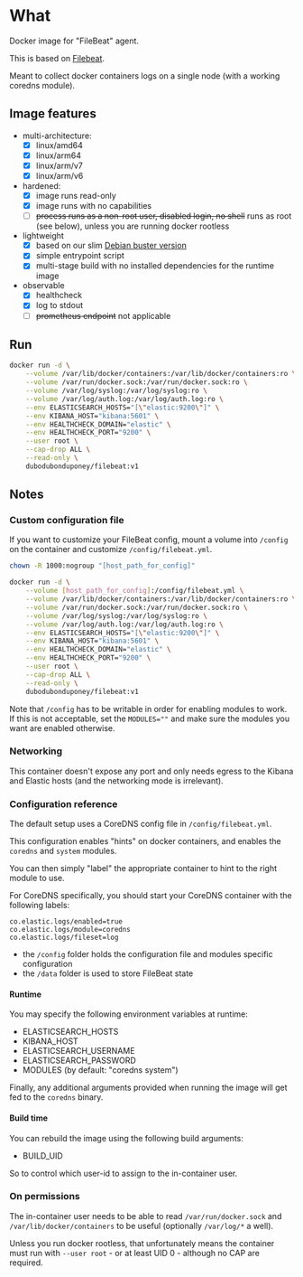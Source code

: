 # What

Docker image for "FileBeat" agent.

This is based on [Filebeat](https://www.elastic.co/products/beats/filebeat).

Meant to collect docker containers logs on a single node (with a working coredns module).

## Image features

 * multi-architecture:
    * [x] linux/amd64
    * [x] linux/arm64
    * [x] linux/arm/v7
    * [x] linux/arm/v6
 * hardened:
    * [x] image runs read-only
    * [x] image runs with no capabilities
    * [ ] ~~process runs as a non-root user, disabled login, no shell~~ runs as root (see below), unless you are running docker rootless
 * lightweight
    * [x] based on our slim [Debian buster version](https://github.com/dubo-dubon-duponey/docker-debian)
    * [x] simple entrypoint script
    * [x] multi-stage build with no installed dependencies for the runtime image
 * observable
    * [x] healthcheck
    * [x] log to stdout
    * [ ] ~~prometheus endpoint~~ not applicable

## Run

```bash
docker run -d \
    --volume /var/lib/docker/containers:/var/lib/docker/containers:ro \
    --volume /var/run/docker.sock:/var/run/docker.sock:ro \
    --volume /var/log/syslog:/var/log/syslog:ro \
    --volume /var/log/auth.log:/var/log/auth.log:ro \
    --env ELASTICSEARCH_HOSTS="[\"elastic:9200\"]" \
    --env KIBANA_HOST="kibana:5601" \
    --env HEALTHCHECK_DOMAIN="elastic" \
    --env HEALTHCHECK_PORT="9200" \
    --user root \
    --cap-drop ALL \
    --read-only \
    dubodubonduponey/filebeat:v1
```

## Notes

### Custom configuration file

If you want to customize your FileBeat config, mount a volume into `/config` on the container and customize `/config/filebeat.yml`.

```bash
chown -R 1000:nogroup "[host_path_for_config]"

docker run -d \
    --volume [host_path_for_config]:/config/filebeat.yml \
    --volume /var/lib/docker/containers:/var/lib/docker/containers:ro \
    --volume /var/run/docker.sock:/var/run/docker.sock:ro \
    --volume /var/log/syslog:/var/log/syslog:ro \
    --volume /var/log/auth.log:/var/log/auth.log:ro \
    --env ELASTICSEARCH_HOSTS="[\"elastic:9200\"]" \
    --env KIBANA_HOST="kibana:5601" \
    --env HEALTHCHECK_DOMAIN="elastic" \
    --env HEALTHCHECK_PORT="9200" \
    --user root \
    --cap-drop ALL \
    --read-only \
    dubodubonduponey/filebeat:v1
```

Note that `/config` has to be writable in order for enabling modules to work.
If this is not acceptable, set the `MODULES=""` and make sure the modules you want are enabled otherwise.

### Networking

This container doesn't expose any port and only needs egress to the Kibana and Elastic hosts (and the networking mode is irrelevant).


### Configuration reference

The default setup uses a CoreDNS config file in `/config/filebeat.yml`.

This configuration enables "hints" on docker containers, and enables the `coredns` and `system` modules.

You can then simply "label" the appropriate container to hint to the right module to use.

For CoreDNS specifically, you should start your CoreDNS container with the following labels:

```
co.elastic.logs/enabled=true
co.elastic.logs/module=coredns
co.elastic.logs/fileset=log
```

 * the `/config` folder holds the configuration file and modules specific configuration
 * the `/data` folder is used to store FileBeat state

#### Runtime

You may specify the following environment variables at runtime:

 * ELASTICSEARCH_HOSTS
 * KIBANA_HOST
 * ELASTICSEARCH_USERNAME
 * ELASTICSEARCH_PASSWORD
 * MODULES (by default: "coredns system")

Finally, any additional arguments provided when running the image will get fed to the `coredns` binary.

#### Build time

You can rebuild the image using the following build arguments:

 * BUILD_UID
 
So to control which user-id to assign to the in-container user.

### On permissions

The in-container user needs to be able to read `/var/run/docker.sock` and 
`/var/lib/docker/containers` to be useful (optionally `/var/log/*` a well).

Unless you run docker rootless, that unfortunately means the container must run with `--user root` - or at least UID 0 - although no CAP are required.
